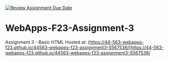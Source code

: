 [![Review Assignment Due Date](https://classroom.github.com/assets/deadline-readme-button-24ddc0f5d75046c5622901739e7c5dd533143b0c8e959d652212380cedb1ea36.svg)](https://classroom.github.com/a/q2-Q7VCy)
# WebApps-F23-Assignment-3
Assignment 3 - Basic HTML
Hosted at: 
(https://44-563-webapps-f23.github.io/44563-webapps-f23-assignment3-S567536/)https://44-563-webapps-f23.github.io/44563-webapps-f23-assignment3-S567536/
